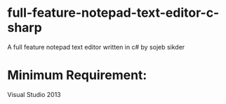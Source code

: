 # full-feature-notepad-text-editor-c-sharp
A full feature notepad text editor written in c# by sojeb sikder

# Minimum Requirement:
Visual Studio 2013
